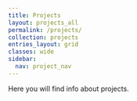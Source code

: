 ```yaml
---
title: Projects
layout: projects_all
permalink: /projects/
collection: projects
entries_layout: grid
classes: wide
sidebar: 
  nav: project_nav
---
```


Here you will find info about projects.

